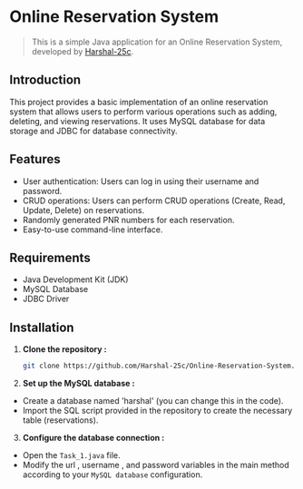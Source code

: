 # Online Reservation System

> This is a simple Java application for an Online Reservation System, developed by [Harshal-25c](https://github.com/Harshal-25c).

## Introduction

This project provides a basic implementation of an online reservation system that allows users to perform various operations such as adding, deleting, and viewing reservations. It uses MySQL database for data storage and JDBC for database connectivity.

## Features

- User authentication: Users can log in using their username and password.
- CRUD operations: Users can perform CRUD operations (Create, Read, Update, Delete) on reservations.
- Randomly generated PNR numbers for each reservation.
- Easy-to-use command-line interface.

## Requirements

- Java Development Kit (JDK)
- MySQL Database
- JDBC Driver

## Installation

1. **Clone the repository :**

   ```bash
   git clone https://github.com/Harshal-25c/Online-Reservation-System.git


2. **Set up the MySQL database :**

- Create a database named 'harshal' (you can change this in the code).
- Import the SQL script provided in the repository to create the necessary table (reservations).


3. **Configure the database connection :**

- Open the `Task_1.java` file.
- Modify the url , username , and password variables in the main method according to your `MySQL database` configuration.
   
